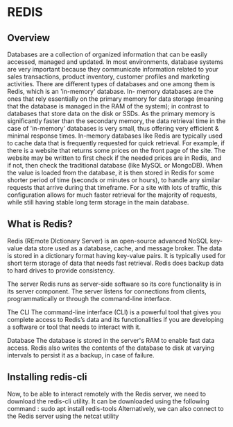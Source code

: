 # REDIS

## Overview

Databases are a collection of organized information that can be easily accessed, managed and updated. In
most environments, database systems are very important because they communicate information related
to your sales transactions, product inventory, customer profiles and marketing activities.
There are different types of databases and one among them is Redis, which is an 'in-memory' database. In-
memory databases are the ones that rely essentially on the primary memory for data storage (meaning that
the database is managed in the RAM of the system); in contrast to databases that store data on the disk or
SSDs. As the primary memory is significantly faster than the secondary memory, the data retrieval time in
the case of 'in-memory' databases is very small, thus offering very efficient & minimal response times.
In-memory databases like Redis are typically used to cache data that is frequently requested for quick
retrieval. For example, if there is a website that returns some prices on the front page of the site. The
website may be written to first check if the needed prices are in Redis, and if not, then check the traditional
database (like MySQL or MongoDB). When the value is loaded from the database, it is then stored in Redis
for some shorter period of time (seconds or minutes or hours), to handle any similar requests that arrive
during that timeframe. For a site with lots of traffic, this configuration allows for much faster retrieval for the
majority of requests, while still having stable long term storage in the main database.

## What is Redis?

Redis (REmote DIctionary Server) is an open-source advanced NoSQL key-value data store used as a
database, cache, and message broker. The data is stored in a dictionary format having key-value pairs. It is
typically used for short term storage of data that needs fast retrieval. Redis does backup data to hard drives
to provide consistency.

The server
	Redis runs as server-side software so its core functionality is in its server component. The server listens for connections from clients, programmatically or through the command-line interface.

The CLI
	The command-line interface (CLI) is a powerful tool that gives you complete access to Redis’s data and its functionalities if you are developing a software or tool that needs to interact with it.

Database
The database is stored in the server's RAM to enable fast data access. Redis also writes the contents of the database to disk at varying intervals to persist it as a backup, in case of failure.

## Installing redis-cli

Now, to be able to interact remotely with the Redis server, we need to download the redis-cli utility. It
can be downloaded using the following command :
	sudo apt install redis-tools
Alternatively, we can also connect to the Redis server using the netcat utility
